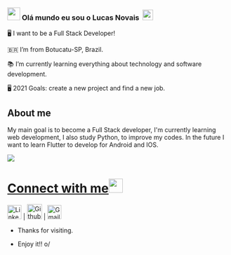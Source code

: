 ### <img src="https://github.com/TheDudeThatCode/TheDudeThatCode/blob/master/Assets/Hi.gif" width="29px"> **Olá mundo eu sou o Lucas Novais** &nbsp;<img src="https://github.com/TheDudeThatCode/TheDudeThatCode/blob/master/Assets/Earth.gif" width="24px">


🖥️ I want to be a Full Stack Developer!

🇧🇷 I’m from Botucatu-SP, Brazil. 

📚 I’m currently learning everything about technology and software development.

🖥️ 2021 Goals: create a new project and find a new job.

 
## About me

My main goal is to become a Full Stack developer, I'm currently learning web development, I also study Python, to improve my codes.
In the future I want to learn Flutter to develop for Android and IOS.

<a href="https://github.com/Lucasnovaisss">
  <img align="center" src="https://github-readme-stats.vercel.app/api/top-langs/?username=Lucasnovaisss" />
</a>
<a href="https://github.com/Lucasnovaisss">

# Connect with me<img src="https://github.com/TheDudeThatCode/TheDudeThatCode/blob/master/Assets/Handshake.gif" height="32px">


[<img src="https://github.com/TheDudeThatCode/TheDudeThatCode/blob/master/Assets/Linkedin.svg" alt="Linkedin Logo" width="32">](https://www.linkedin.com/in/carlos-amorim-9a9a8aa2) | [<img src="https://cdn.svgporn.com/logos/github-icon.svg" alt="Github logo" width="34">](https://github.com/CarlosAmorim94) | [<img src="https://github.com/TheDudeThatCode/TheDudeThatCode/blob/master/Assets/Gmail.svg" alt="Gmail logo" height="32">](mailto:carlos.av.amorim@gmail.com)


- Thanks for visiting.

- Enjoy it!! o/
